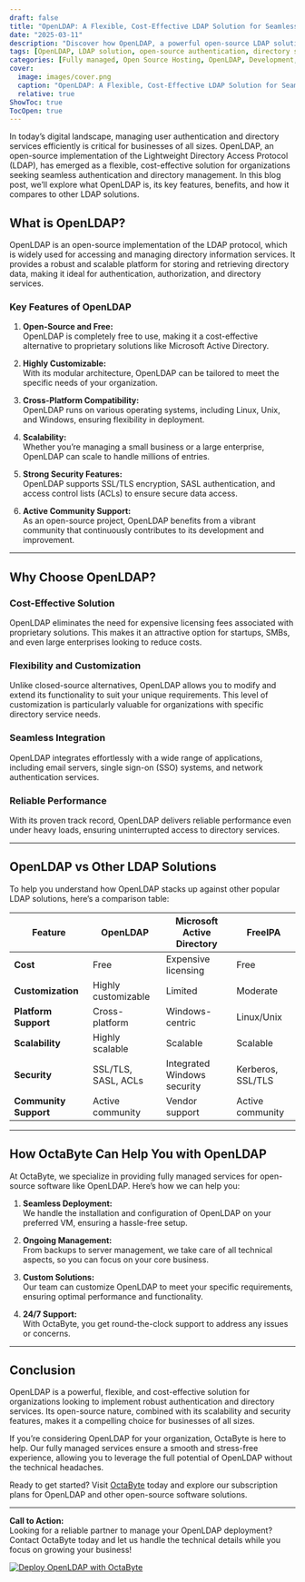 ```yaml
---
draft: false
title: "OpenLDAP: A Flexible, Cost-Effective LDAP Solution for Seamless Authentication"
date: "2025-03-11"
description: "Discover how OpenLDAP, a powerful open-source LDAP solution, can streamline authentication and directory services for your organization. Learn about its features, benefits, and how it compares to other LDAP solutions."
tags: [OpenLDAP, LDAP solution, open-source authentication, directory services, OpenLDAP vs Active Directory, OpenLDAP vs FreeIPA, managed LDAP services, OctaByte, open-source software, server management]
categories: [Fully managed, Open Source Hosting, OpenLDAP, Development, Dev Ops]
cover:
  image: images/cover.png
  caption: "OpenLDAP: A Flexible, Cost-Effective LDAP Solution for Seamless Authentication"
  relative: true
ShowToc: true
TocOpen: true
---
```



In today’s digital landscape, managing user authentication and directory services efficiently is critical for businesses of all sizes. OpenLDAP, an open-source implementation of the Lightweight Directory Access Protocol (LDAP), has emerged as a flexible, cost-effective solution for organizations seeking seamless authentication and directory management. In this blog post, we’ll explore what OpenLDAP is, its key features, benefits, and how it compares to other LDAP solutions.

## What is OpenLDAP?

OpenLDAP is an open-source implementation of the LDAP protocol, which is widely used for accessing and managing directory information services. It provides a robust and scalable platform for storing and retrieving directory data, making it ideal for authentication, authorization, and directory services.

### Key Features of OpenLDAP

1. **Open-Source and Free:**  
   OpenLDAP is completely free to use, making it a cost-effective alternative to proprietary solutions like Microsoft Active Directory.

2. **Highly Customizable:**  
   With its modular architecture, OpenLDAP can be tailored to meet the specific needs of your organization.

3. **Cross-Platform Compatibility:**  
   OpenLDAP runs on various operating systems, including Linux, Unix, and Windows, ensuring flexibility in deployment.

4. **Scalability:**  
   Whether you’re managing a small business or a large enterprise, OpenLDAP can scale to handle millions of entries.

5. **Strong Security Features:**  
   OpenLDAP supports SSL/TLS encryption, SASL authentication, and access control lists (ACLs) to ensure secure data access.

6. **Active Community Support:**  
   As an open-source project, OpenLDAP benefits from a vibrant community that continuously contributes to its development and improvement.

---

## Why Choose OpenLDAP?

### Cost-Effective Solution
OpenLDAP eliminates the need for expensive licensing fees associated with proprietary solutions. This makes it an attractive option for startups, SMBs, and even large enterprises looking to reduce costs.

### Flexibility and Customization
Unlike closed-source alternatives, OpenLDAP allows you to modify and extend its functionality to suit your unique requirements. This level of customization is particularly valuable for organizations with specific directory service needs.

### Seamless Integration
OpenLDAP integrates effortlessly with a wide range of applications, including email servers, single sign-on (SSO) systems, and network authentication services.

### Reliable Performance
With its proven track record, OpenLDAP delivers reliable performance even under heavy loads, ensuring uninterrupted access to directory services.

---

## OpenLDAP vs Other LDAP Solutions

To help you understand how OpenLDAP stacks up against other popular LDAP solutions, here’s a comparison table:

| Feature                | OpenLDAP               | Microsoft Active Directory | FreeIPA                  |
|------------------------|------------------------|----------------------------|--------------------------|
| **Cost**               | Free                  | Expensive licensing        | Free                    |
| **Customization**      | Highly customizable   | Limited                   | Moderate                |
| **Platform Support**   | Cross-platform        | Windows-centric            | Linux/Unix              |
| **Scalability**        | Highly scalable       | Scalable                  | Scalable                |
| **Security**           | SSL/TLS, SASL, ACLs   | Integrated Windows security| Kerberos, SSL/TLS       |
| **Community Support**  | Active community      | Vendor support             | Active community        |

---

## How OctaByte Can Help You with OpenLDAP

At OctaByte, we specialize in providing fully managed services for open-source software like OpenLDAP. Here’s how we can help you:

1. **Seamless Deployment:**  
   We handle the installation and configuration of OpenLDAP on your preferred VM, ensuring a hassle-free setup.

2. **Ongoing Management:**  
   From backups to server management, we take care of all technical aspects, so you can focus on your core business.

3. **Custom Solutions:**  
   Our team can customize OpenLDAP to meet your specific requirements, ensuring optimal performance and functionality.

4. **24/7 Support:**  
   With OctaByte, you get round-the-clock support to address any issues or concerns.

---

## Conclusion

OpenLDAP is a powerful, flexible, and cost-effective solution for organizations looking to implement robust authentication and directory services. Its open-source nature, combined with its scalability and security features, makes it a compelling choice for businesses of all sizes.

If you’re considering OpenLDAP for your organization, OctaByte is here to help. Our fully managed services ensure a smooth and stress-free experience, allowing you to leverage the full potential of OpenLDAP without the technical headaches.

Ready to get started? Visit [OctaByte](https://octabyte.io) today and explore our subscription plans for OpenLDAP and other open-source software solutions.

---

**Call to Action:**  
Looking for a reliable partner to manage your OpenLDAP deployment? Contact OctaByte today and let us handle the technical details while you focus on growing your business!

[![Deploy OpenLDAP with OctaByte](/images/deploy-on-octabyte.png)](https://octabyte.io/fully-managed-open-source-services/development/dev-ops/openldap)